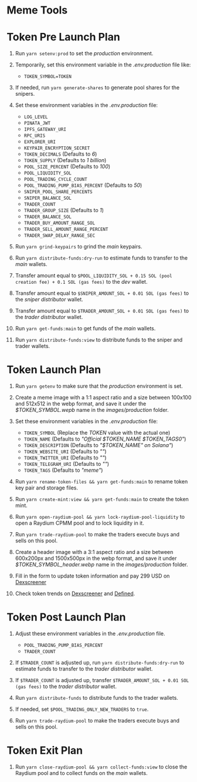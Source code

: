 # Meme Tools

# Token Pre Launch Plan

1. Run `yarn setenv:prod` to set the _production_ environment.

2. Temporarily, set this environment variable in the _.env.production_ file like:

    - `TOKEN_SYMBOL=TOKEN`

3. If needed, run `yarn generate-shares` to generate pool shares for the snipers.

4. Set these environment variables in the _.env.production_ file:

    - `LOG_LEVEL`
    - `PINATA_JWT`
    - `IPFS_GATEWAY_URI`
    - `RPC_URIS`
    - `EXPLORER_URI`
    - `KEYPAIR_ENCRYPTION_SECRET`
    - `TOKEN_DECIMALS` (Defaults to _6_)
    - `TOKEN_SUPPLY` (Defaults to _1 billion_)
    - `POOL_SIZE_PERCENT` (Defaults to _100_)
    - `POOL_LIQUIDITY_SOL`
    - `POOL_TRADING_CYCLE_COUNT`
    - `POOL_TRADING_PUMP_BIAS_PERCENT` (Defaults to _50_)
    - `SNIPER_POOL_SHARE_PERCENTS`
    - `SNIPER_BALANCE_SOL`
    - `TRADER_COUNT`
    - `TRADER_GROUP_SIZE` (Defaults to _1_)
    - `TRADER_BALANCE_SOL`
    - `TRADER_BUY_AMOUNT_RANGE_SOL`
    - `TRADER_SELL_AMOUNT_RANGE_PERCENT`
    - `TRADER_SWAP_DELAY_RANGE_SEC`

5. Run `yarn grind-keypairs` to grind the _main_ keypairs.

6. Run `yarn distribute-funds:dry-run` to estimate funds to transfer to the _main_ wallets.

7. Transfer amount equal to `$POOL_LIQUIDITY_SOL + 0.15 SOL (pool creation fee) + 0.1 SOL (gas fees)` to the _dev_ wallet.

8. Transfer amount equal to `$SNIPER_AMOUNT_SOL + 0.01 SOL (gas fees)` to the _sniper distributor_ wallet.

9. Transfer amount equal to `$TRADER_AMOUNT_SOL + 0.01 SOL (gas fees)` to the _trader distributor_ wallet.

10. Run `yarn get-funds:main` to get funds of the _main_ wallets.

11. Run `yarn distribute-funds:view` to distribute funds to the sniper and trader wallets.

# Token Launch Plan

1. Run `yarn getenv` to make sure that the _production_ environment is set.

2. Create a meme image with a 1:1 aspect ratio and a size between 100x100 and 512x512 in the webp format, and save it under the _$TOKEN_SYMBOL.wepb_ name in the _images/production_ folder.

3. Set these environment variables in the _.env.production_ file:

    - `TOKEN_SYMBOL` (Replace the _TOKEN_ value with the actual one)
    - `TOKEN_NAME` (Defaults to _"Official $TOKEN_NAME $TOKEN_TAGS0"_)
    - `TOKEN_DESCRIPTION` (Defaults to _"$TOKEN_NAME" on Solana"_)
    - `TOKEN_WEBSITE_URI` (Defaults to _""_)
    - `TOKEN_TWITTER_URI` (Defaults to _""_)
    - `TOKEN_TELEGRAM_URI` (Defaults to _""_)
    - `TOKEN_TAGS` (Defaults to _"meme"_)

4. Run `yarn rename-token-files && yarn get-funds:main` to rename token key pair and storage files.

5. Run `yarn create-mint:view && yarn get-funds:main` to create the token mint.

6. Run `yarn open-raydium-pool && yarn lock-raydium-pool-liquidity` to open a Raydium CPMM pool and to lock liquidity in it.

7. Run `yarn trade-raydium-pool` to make the traders execute buys and sells on this pool.

8. Create a header image with a 3:1 aspect ratio and a size between 600x200px and 1500x500px in the webp format, and save it under _$TOKEN_SYMBOL_header.webp_ name in the _images/production_ folder.

9. Fill in the form to update token information and pay 299 USD on [Dexscreener](https://marketplace.dexscreener.com/product/token-info/order)

10. Check token trends on [Dexscreener](https://dexscreener.com/6h?rankBy=trendingScoreH6&order=desc&chainIds=solana) and [Defined](https://www.defined.fi/tokens/discover?network=sol&createdAt=hour12&rankingBy=volume&rankingDirection=DESC).

# Token Post Launch Plan

1. Adjust these environment variables in the _.env.production_ file.

    - `POOL_TRADING_PUMP_BIAS_PERCENT`
    - `TRADER_COUNT`

2. If `$TRADER_COUNT` is adjusted up, run `yarn distribute-funds:dry-run` to estimate funds to transfer to the _trader distributor_ wallet.

3. If `$TRADER_COUNT` is adjusted up, transfer `$TRADER_AMOUNT_SOL + 0.01 SOL (gas fees)` to the _trader distributor_ wallet.

4. Run `yarn distribute-funds` to distribute funds to the trader wallets.

5. If needed, set `$POOL_TRADING_ONLY_NEW_TRADERS` to `true`.

6. Run `yarn trade-raydium-pool` to make the traders execute buys and sells on this pool.

# Token Exit Plan

1. Run `yarn close-raydium-pool && yarn collect-funds:view` to close the Raydium pool and to collect funds on the _main_ wallets.
